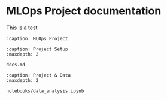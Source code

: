 # MLOps Project documentation

This is a test

```{toctree}
:caption: MLOps Project
```

```{toctree}
:caption: Project Setup
:maxdepth: 2

docs.md
````

```{toctree}
:caption: Project & Data
:maxdepth: 2

notebooks/data_analysis.ipynb
```
